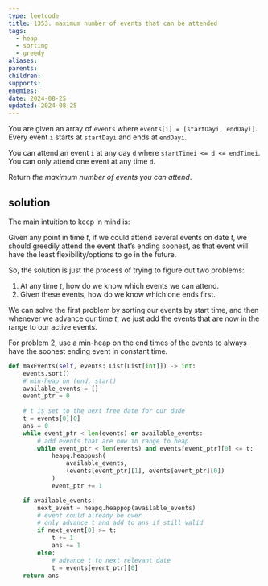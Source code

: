 ```yaml
---
type: leetcode
title: 1353. maximum number of events that can be attended
tags:
  - heap
  - sorting
  - greedy
aliases: 
parents: 
children: 
supports: 
enemies: 
date: 2024-08-25
updated: 2024-08-25
---
```


You are given an array of `events` where `events[i] = [startDayi, endDayi]`. Every event `i` starts at `startDayi` and ends at `endDayi`.

You can attend an event `i` at any day `d` where `startTimei <= d <= endTimei`. You can only attend one event at any time `d`.

Return _the maximum number of events you can attend_.

## solution

The main intuition to keep in mind is:

Given any point in time $t$, if we could attend several events on date $t$, we should greedily attend the event that’s ending soonest, as that event will have the least flexibility/options to go in the future.

So, the solution is just the process of trying to figure out two problems:

1. At any time $t$, how do we know which events we can attend.
2. Given these events, how do we know which one ends first.

We can solve the first problem by sorting our events by start time, and then whenever we advance our time $t$, we just add the events that are now in the range to our active events.

For problem 2, use a min-heap on the end times of the events to always have the soonest ending event in constant time.

```python
def maxEvents(self, events: List[List[int]]) -> int:
	events.sort()
	# min-heap on (end, start)
	available_events = []
	event_ptr = 0
	  
	# t is set to the next free date for our dude
	t = events[0][0]
	ans = 0
	while event_ptr < len(events) or available_events:
		# add events that are now in range to heap
		while event_ptr < len(events) and events[event_ptr][0] <= t:
			heapq.heappush(
				available_events,
				(events[event_ptr][1], events[event_ptr][0])
			)
			event_ptr += 1

	if available_events:
		next_event = heapq.heappop(available_events)
		# event could already be over
		# only advance t and add to ans if still valid
		if next_event[0] >= t:
			t += 1
			ans += 1
		else:
			# advance t to next relevant date
			t = events[event_ptr][0]
	return ans
```
